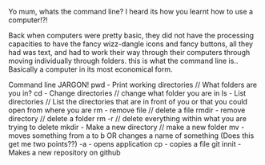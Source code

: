 Yo mum, whats the command line? I heard its how you learnt how to use a computer!?!

Back when computers were pretty basic, they did not have the processing capacities to have the fancy wizz-dangle icons and fancy buttons, all they had was text, and had to work their way through their computers through moving individually through folders. this is what the command line is.. Basically a computer in its most economical form.

Command line JARGON!
pwd - Print working directories // What folders are you in?
cd - Change directories // change what folder you are in
ls - List directories // List the directories that are in front of you or that you could open from where you are
rm - remove file // delete a file
rmdir - remove directory // delete a folder
rm -r // delete everything within what you are trying to delete
mkdir - Make a new directory // make a new folder
mv - moves something from a to b OR changes a name of something (Does this get me two points??)
-a - opens application
cp - copies a file
git innit - Makes a new repository on github
